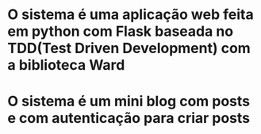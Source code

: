 # O sistema é uma aplicação web feita em python com Flask baseada no TDD(Test Driven Development) com a biblioteca Ward

# O sistema é um mini blog com posts e com autenticação para criar posts